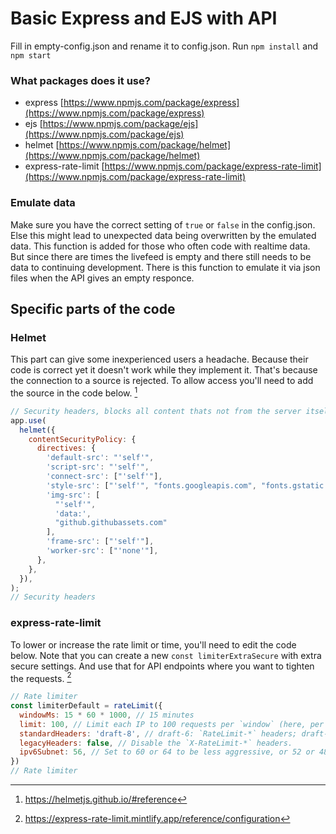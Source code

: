 # Basic Express and EJS with API

Fill in empty-config.json and rename it to config.json.
Run `npm install` and `npm start`

### What packages does it use?
- express [https://www.npmjs.com/package/express](https://www.npmjs.com/package/express)
- ejs [https://www.npmjs.com/package/ejs](https://www.npmjs.com/package/ejs)
- helmet [https://www.npmjs.com/package/helmet](https://www.npmjs.com/package/helmet)
- express-rate-limit [https://www.npmjs.com/package/express-rate-limit](https://www.npmjs.com/package/express-rate-limit)

### Emulate data
Make sure you have the correct setting of `true` or `false` in the config.json. Else this might lead to unexpected data being overwritten by the emulated data. This function is added for those who often code with realtime data. But since there are times the livefeed is empty and there still needs to be data to continuing development. There is this function to emulate it via json files when the API gives an empty responce. 

## Specific parts of the code
### Helmet
This part can give some inexperienced users a headache. Because their code is correct yet it doesn't work while they implement it. That's because the connection to a source is rejected. To allow access you'll need to add the source in the code below. [^1]
```javascript
// Security headers, blocks all content thats not from the server itself or listed sites
app.use(
  helmet({
    contentSecurityPolicy: {
      directives: {
        'default-src': "'self'",
        'script-src': "'self'",
        'connect-src': ["'self'"],
        'style-src': ["'self'", "fonts.googleapis.com", "fonts.gstatic.com", "cdnjs.cloudflare.com"],
        'img-src': [
          "'self'",
          'data:',
          "github.githubassets.com"
        ],
        'frame-src': ["'self'"],
        'worker-src': ["'none'"],
      },
    },
  }),
);
// Security headers
```

### express-rate-limit
To lower or increase the rate limit or time, you'll need to edit the code below. Note that you can create a new `const limiterExtraSecure` with extra secure settings. And use that for API endpoints where you want to tighten the requests. [^2]
```js
// Rate limiter
const limiterDefault = rateLimit({
  windowMs: 15 * 60 * 1000, // 15 minutes
  limit: 100, // Limit each IP to 100 requests per `window` (here, per 15 minutes).
  standardHeaders: 'draft-8', // draft-6: `RateLimit-*` headers; draft-7 & draft-8:   combined `RateLimit` header
  legacyHeaders: false, // Disable the `X-RateLimit-*` headers.
  ipv6Subnet: 56, // Set to 60 or 64 to be less aggressive, or 52 or 48 to be more  aggressive
})
// Rate limiter
```
[^1]: https://helmetjs.github.io/#reference
[^2]: https://express-rate-limit.mintlify.app/reference/configuration